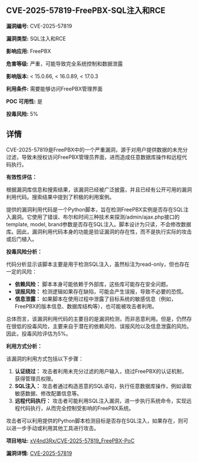 ## CVE-2025-57819-FreePBX-SQL注入和RCE

**漏洞编号:** CVE-2025-57819

**漏洞类型:** SQL注入和RCE

**影响应用:** FreePBX

**危害等级:** 严重，可能导致完全系统控制和数据泄露

**影响版本:** < 15.0.66, < 16.0.89, < 17.0.3

**利用条件:** 需要能够访问FreePBX管理界面

**POC 可用性:** 是

**投毒风险:** 5%

## 详情

CVE-2025-57819是FreePBX中的一个严重漏洞，源于对用户提供数据的未充分过滤，导致未授权访问FreePBX管理员界面，进而造成任意数据库操作和远程代码执行。

**有效性评估：**

根据漏洞库信息和搜索结果，该漏洞已经被广泛披露，并且已经有公开可用的漏洞利用代码。搜索结果中提到了积极的利用案例。

提供的漏洞利用代码是一个Python脚本，旨在检测FreePBX实例是否存在SQL注入漏洞。它使用了错误、布尔和时间三种技术来探测/admin/ajax.php接口的template, model, brand参数是否存在SQL注入。脚本设计为只读，不会修改数据库。因此，漏洞利用代码本身的功能是验证漏洞的存在性，而不是执行实际的攻击或后门植入。

**投毒风险分析：**

代码分析显示该脚本主要是用于检测SQL注入，虽然标注为read-only，但也存在一定的风险：

*   **依赖风险：** 脚本本身可能依赖于外部库，这些库可能存在安全问题。
*   **误报风险：** 检测逻辑如果存在缺陷，可能会产生误报，导致不必要的恐慌。
*   **信息泄露：** 如果脚本在使用过程中泄露了目标系统的敏感信息（例如，FreePBX的版本信息、数据库结构等），也可能被攻击者利用。

总体而言，该漏洞利用代码的主要目的是漏洞检测，而非恶意利用。但是，仍然存在很低的投毒风险，主要来自于潜在的依赖风险、误报风险以及信息泄露的风险。因此，投毒风险评估为5%。

**利用方式分析：**

该漏洞的利用方式包括以下步骤：

1.  **认证绕过：** 攻击者利用未充分过滤的用户输入，绕过FreePBX的认证机制，获得管理员权限。
2.  **SQL注入：** 攻击者通过构造恶意的SQL语句，执行任意数据库操作，例如读取敏感数据、修改配置信息等。
3.  **远程代码执行：** 攻击者可能利用SQL注入漏洞，进一步执行系统命令，实现远程代码执行，从而完全控制受影响的FreePBX系统。

攻击者可以利用提供的Python脚本检测目标是否存在SQL注入，如果存在，则可以进一步手动或利用其他工具进行攻击。

**项目地址:** [xV4nd3Rx/CVE-2025-57819_FreePBX-PoC](https://github.com/xV4nd3Rx/CVE-2025-57819_FreePBX-PoC)

**漏洞详情:** [CVE-2025-57819](https://nvd.nist.gov/vuln/detail/CVE-2025-57819)